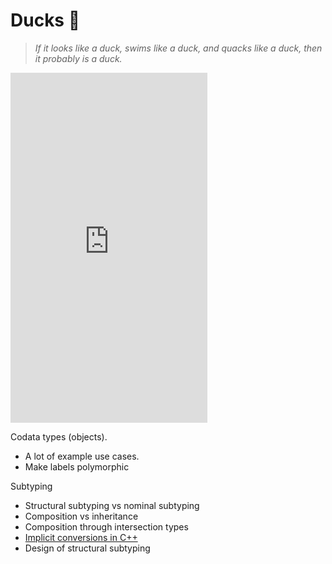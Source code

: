 # Ducks 🦆


> *If it looks like a duck, swims like a duck, and quacks like a duck, then it probably is a duck.*
<iframe width="315" height="560"
src="https://www.youtube.com/embed/3y0aJqsbLbk"
title="YouTube video player"
frameborder="0"
allowfullscreen></iframe>

Codata types (objects).
- A lot of example use cases.
- Make labels polymorphic

Subtyping
- Structural subtyping vs nominal subtyping
- Composition vs inheritance
- Composition through intersection types
- [Implicit conversions in C++](https://en.cppreference.com/w/cpp/language/implicit_conversion)
- Design of structural subtyping


